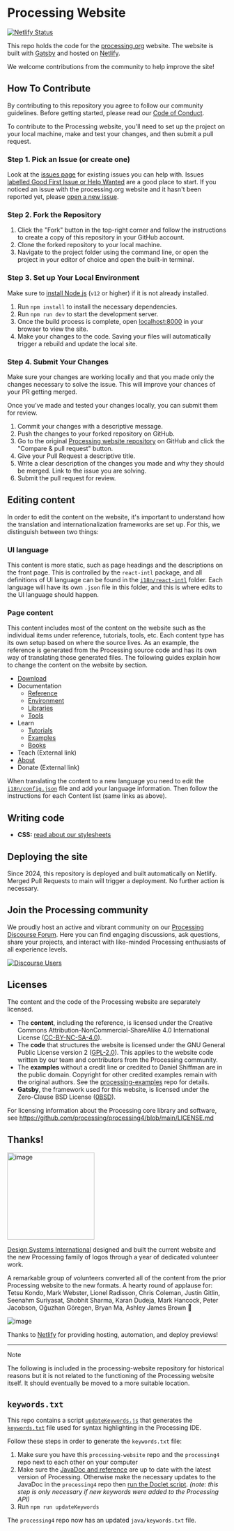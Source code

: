 # Processing Website

[![Netlify Status](https://api.netlify.com/api/v1/badges/e1d72dc4-ad96-4b12-bc25-4ec2aa532ad7/deploy-status)](https://app.netlify.com/sites/java-processing-faf822/deploys)

This repo holds the code for the [processing.org](https://processing.org) website. The website is built with [Gatsby](https://www.gatsbyjs.com/) and hosted on [Netlify](https://www.netlify.com/).

We welcome contributions from the community to help improve the site!

## How To Contribute

By contributing to this repository you agree to follow our community guidelines. Before getting started, please read our [Code of Conduct](https://github.com/processing/processing-website/blob/main/CODE-OF-CONDUCT.md). 

To contribute to the Processing website, you'll need to set up the project on your local machine, make and test your changes, and then submit a pull request.

### Step 1. Pick an Issue (or create one)

Look at the [issues page](https://github.com/processing/processing-website/issues) for existing issues you can help with. Issues [labelled Good First Issue or Help Wanted](https://github.com/processing/processing-website/issues?q=is%3Aissue+is%3Aopen+label%3A%22Help+Wanted%22%2C%22Good+First+Issue%22+) are a good place to start. If you noticed an issue with the processing.org website and it hasn't been reported yet, please [open a new issue](https://github.com/processing/processing-website/issues/new/choose).

### Step 2. Fork the Repository

1. Click the "Fork" button in the top-right corner and follow the instructions to create a copy of this repository in your GitHub account.
2. Clone the forked repository to your local machine.
3. Navigate to the project folder using the command line, or open the project in your editor of choice and open the built-in terminal.

### Step 3. Set up Your Local Environment

Make sure to [install Node.js](https://nodejs.org/en/download/package-manager) (`v12` or higher) if it is not already installed.

1. Run `npm install` to install the necessary dependencies.
2. Run `npm run dev` to start the development server.
3. Once the build process is complete, open [localhost:8000](http://localhost:8000) in your browser to view the site.
4. Make your changes to the code. Saving your files will automatically trigger a rebuild and update the local site.

### Step 4. Submit Your Changes

Make sure your changes are working locally and that you made only the changes necessary to solve the issue. This will improve your chances of your PR getting merged.

Once you’ve made and tested your changes locally, you can submit them for review.

1. Commit your changes with a descriptive message.
2. Push the changes to your forked repository on GitHub.
3. Go to the original [Processing website repository](https://github.com/processing/processing-website) on GitHub and click the "Compare & pull request" button.
4. Give your Pull Request a descriptive title.
5. Write a clear description of the changes you made and why they should be merged. Link to the issue you are solving.
6. Submit the pull request for review.

## Editing content

In order to edit the content on the website, it's important to understand how the translation and internationalization frameworks are set up. For this, we distinguish between two things:

### UI language

This content is more static, such as page headings and the descriptions on the front page. This is controlled by the `react-intl` package, and all definitions of UI language can be found in the [`i18n/react-intl`](/i18n/react-intl) folder. Each language will have its own `.json` file in this folder, and this is where edits to the UI language should happen.

### Page content

This content includes most of the content on the website such as the individual items under reference, tutorials, tools, etc. Each content type has its own setup based on where the source lives. As an example, the reference is generated from the Processing source code and has its own way of translating those generated files. The following guides explain how to change the content on the website by section.

- [Download](/docs/download.md)
- Documentation
  - [Reference](/docs/reference.md)
  - [Environment](/docs/markdown-pages.md)
  - [Libraries](/docs/libraries.md)
  - [Tools](/docs/tools.md)
- Learn
  - [Tutorials](/docs/tutorials.md)
  - [Examples](/docs/examples.md)
  - [Books](/docs/books.md)
- Teach (External link)
- [About](/docs/markdown-pages.md)
- Donate (External link)

When translating the content to a new language you need to edit the [`i18n/config.json`](/i18n/config.json) file and add your language information. Then follow the instructions for each Content list (same links as above).

## Writing code

- **CSS:** [read about our stylesheets](/docs/css.md)

## Deploying the site

Since 2024, this repository is deployed and built automatically on Netlify. Merged Pull Requests to main will trigger a deployment. No further action is necessary.

## Join the Processing community
We proudly host an active and vibrant community on our [Processing Discourse Forum](https://discourse.processing.org/). Here you can find engaging discussions, ask questions, share your projects, and interact with like-minded Processing enthusiasts of all experience levels.

[![Discourse Users](https://img.shields.io/discourse/users?server=https%3A%2F%2Fdiscourse.processing.org)](https://discourse.processing.org/)

## Licenses

The content and the code of the Processing website are separately licensed.

- The **content**, including the reference, is licensed under the Creative Commons Attribution-NonCommercial-ShareAlike 4.0 International License ([CC-BY-NC-SA-4.0](https://creativecommons.org/licenses/by-nc-sa/4.0/)).
- The **code** that structures the website is licensed under the GNU General Public License version 2 ([GPL-2.0](https://www.gnu.org/licenses/old-licenses/gpl-2.0.html)). This applies to the website code written by our team and contributors from the Processing community.
- The **examples** without a credit line or credited to Daniel Shiffman are in the public domain. Copyright for other credited examples remain with the original authors. See the [processing-examples](https://github.com/processing/processing-examples/) repo for details.
- **Gatsby**, the framework used for this website, is licensed under the Zero-Clause BSD License ([0BSD](https://opensource.org/license/0BSD)).

For licensing information about the Processing core library and software, see https://github.com/processing/processing4/blob/main/LICENSE.md

## Thanks!

<img width="200" alt="image" src="https://github.com/user-attachments/assets/4f4d55f1-6bb1-4657-a448-bac125e50a79">

[Design Systems International](https://designsystems.international/) designed and built the current website and the new Processing family of logos through a year of dedicated volunteer work. 

A remarkable group of volunteers converted all of the content from the prior Processing website to the new formats. A hearty round of applause for: Tetsu Kondo, Mark Webster, Lionel Radisson, Chris Coleman, Justin Gitlin, Seenahm Suriyasat, Shobhit Sharma, Karan Dudeja, Mark Hancock, Peter Jacobson, Oğuzhan Göregen, Bryan Ma, Ashley James Brown 💙

![image](https://github.com/user-attachments/assets/da687f3b-f839-4036-8d14-453b354ca40c)

Thanks to [Netlify](https://www.netlify.com/) for providing hosting, automation, and deploy previews!

---
> [!NOTE]
> The following is included in the processing-website repository for historical reasons but it is not related to the functioning of the Processing website itself. It should eventually be moved to a more suitable location.

## `keywords.txt`

This repo contains a script [`updateKeywords.js`](https://github.com/processing/processing-website/blob/main/scripts/updateKeywords.js) that generates the [`keywords.txt`](https://github.com/processing/processing4/blob/6a2cf8cda35552c62a1a794bb1e20f43fe8ffcda/java/keywords.txt) file used for syntax highlighting in the Processing IDE. 

Follow these steps in order to generate the `keywords.txt` file:

1. Make sure you have this `processing-website` repo and the `processing4` repo next to each other on your computer
2. Make sure the [JavaDoc and reference](https://github.com/processing/processing-website/blob/main/docs/reference.md) are up to date with the latest version of Processing. Otherwise make the necessary updates to the JavaDoc in the `processing4` repo then [run the Doclet script](https://github.com/processing/processing-doclet/blob/main/README.md). _(note: this step is only necessary if new keywords were added to the Processing API)_
3. Run `npm run updateKeywords`

The `processing4` repo now has an updated `java/keywords.txt` file.
